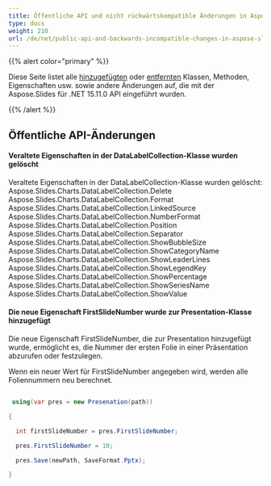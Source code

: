 ```yaml
---
title: Öffentliche API und nicht rückwärtskompatible Änderungen in Aspose.Slides für .NET 15.11.0
type: docs
weight: 210
url: /de/net/public-api-and-backwards-incompatible-changes-in-aspose-slides-for-net-15-11-0/
---
```


{{% alert color="primary" %}} 

Diese Seite listet alle [hinzugefügten](/slides/de/net/public-api-and-backwards-incompatible-changes-in-aspose-slides-for-net-15-11-0/) oder [entfernten](/slides/de/net/public-api-and-backwards-incompatible-changes-in-aspose-slides-for-net-15-11-0/) Klassen, Methoden, Eigenschaften usw. sowie andere Änderungen auf, die mit der Aspose.Slides für .NET 15.11.0 API eingeführt wurden.

{{% /alert %}} 
## **Öffentliche API-Änderungen**

#### **Veraltete Eigenschaften in der DataLabelCollection-Klasse wurden gelöscht**
Veraltete Eigenschaften in der DataLabelCollection-Klasse wurden gelöscht:
Aspose.Slides.Charts.DataLabelCollection.Delete
Aspose.Slides.Charts.DataLabelCollection.Format
Aspose.Slides.Charts.DataLabelCollection.LinkedSource
Aspose.Slides.Charts.DataLabelCollection.NumberFormat
Aspose.Slides.Charts.DataLabelCollection.Position
Aspose.Slides.Charts.DataLabelCollection.Separator
Aspose.Slides.Charts.DataLabelCollection.ShowBubbleSize
Aspose.Slides.Charts.DataLabelCollection.ShowCategoryName
Aspose.Slides.Charts.DataLabelCollection.ShowLeaderLines
Aspose.Slides.Charts.DataLabelCollection.ShowLegendKey
Aspose.Slides.Charts.DataLabelCollection.ShowPercentage
Aspose.Slides.Charts.DataLabelCollection.ShowSeriesName
Aspose.Slides.Charts.DataLabelCollection.ShowValue

#### **Die neue Eigenschaft FirstSlideNumber wurde zur Presentation-Klasse hinzugefügt**
Die neue Eigenschaft FirstSlideNumber, die zur Presentation hinzugefügt wurde, ermöglicht es, die Nummer der ersten Folie in einer Präsentation abzurufen oder festzulegen.

Wenn ein neuer Wert für FirstSlideNumber angegeben wird, werden alle Foliennummern neu berechnet.

``` csharp

 using(var pres = new Presenation(path))

{

  int firstSlideNumber = pres.FirstSlideNumber;

  pres.FirstSlideNumber = 10;

  pres.Save(newPath, SaveFormat.Pptx);

}

``` 
